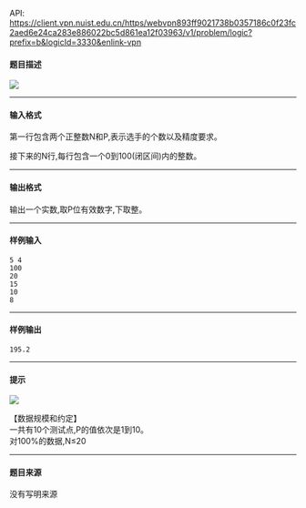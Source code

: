 API: https://client.vpn.nuist.edu.cn/https/webvpn893ff9021738b0357186c0f23fc2aed6e24ca283e886022bc5d861ea12f03963/v1/problem/logic?prefix=b&logicId=3330&enlink-vpn

#### 题目描述

![](../file/3330_0.jpg)

---

#### 输入格式

第一行包含两个正整数N和P,表示选手的个数以及精度要求。

接下来的N行,每行包含一个0到100(闭区间)内的整数。

---

#### 输出格式

输出一个实数,取P位有效数字,下取整。

---

#### 样例输入
```
5 4
100
20
15
10
8

```

---

#### 样例输出
```
195.2

```

---

#### 提示

![](../file/3330_0.jpg)

【数据规模和约定】  
一共有10个测试点,P的值依次是1到10。  
对100%的数据,N≤20

---

#### 题目来源

没有写明来源